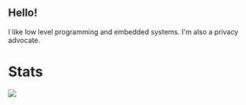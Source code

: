 ## Hello!

I like low level programming and embedded systems. I'm also a privacy advocate.


# Stats
<a href="https://github.com/luminite0?tab=repositories">
  <img align="center" src="https://github-readme-stats.vercel.app/api/top-langs/?username=luminite0&theme=tokyonight&layout=compact&langs_count=8&card_width=400">
</a>
